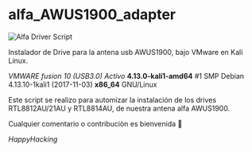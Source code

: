 # alfa_AWUS1900_adapter

![Alfa Driver Script](https://raw.githubusercontent.com/tpxSecurity/alfa_AWUS1900_adapter/master/ALFA_drivers.png)


Instalador de Drive para la antena usb AWUS1900, bajo VMware en Kali Linux.

*VMWARE fusion 10 (USB3.0) Activo*
**4.13.0-kali1-amd64** #1 SMP Debian 4.13.10-1kali1 (2017-11-03) **x86_64** GNU/Linux


Este script se realizo para automizar la instalación de los drives RTL8812AU/21AU y RTL8814AU, de nuestra antena alfa AWUS1900.

Cualquier comentario o contribuciòn es bienvenida 🚀

_HappyHacking_




